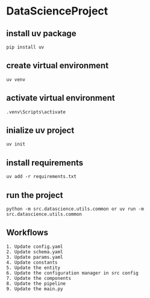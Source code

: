 # DataScienceProject

## install uv package
```
pip install uv
```

## create virtual environment
```
uv venv
```

## activate virtual environment
```
.venv\Scripts\activate
```

## inialize uv project
```
uv init
```

## install requirements
```
uv add -r requirements.txt
```

## run the project
```
python -m src.datascience.utils.common or uv run -m src.datascience.utils.common
```

## Workflows
```
1. Update config.yaml
2. Update schema.yaml
3. Update params.yaml
4. Update constants
5. Update the entity
6. Update the configuration manager in src config
7. Update the components
8. Update the pipeline 
9. Update the main.py
```